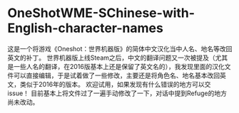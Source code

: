 # OneShotWME-SChinese-with-English-character-names
这是一个将游戏《Oneshot：世界机器版》的简体中文汉化当中人名、地名等改回英文的补丁。
世界机器版上线Steam之后，中文的翻译问题又一次被提及（尤其是一些人名的翻译，在2016版基本上还是保留了英文名的），我发现里面的汉化文件可以直接编辑，于是试着做了一些修改，主要还是将角色名、地名基本改回英文，类似于2016年的版本。
欢迎试用，如果发现有什么错误的地方可以交issue！
目前基本上将文件过了一遍手动修改了一下，对话中提到Refuge的地方尚未改动。
